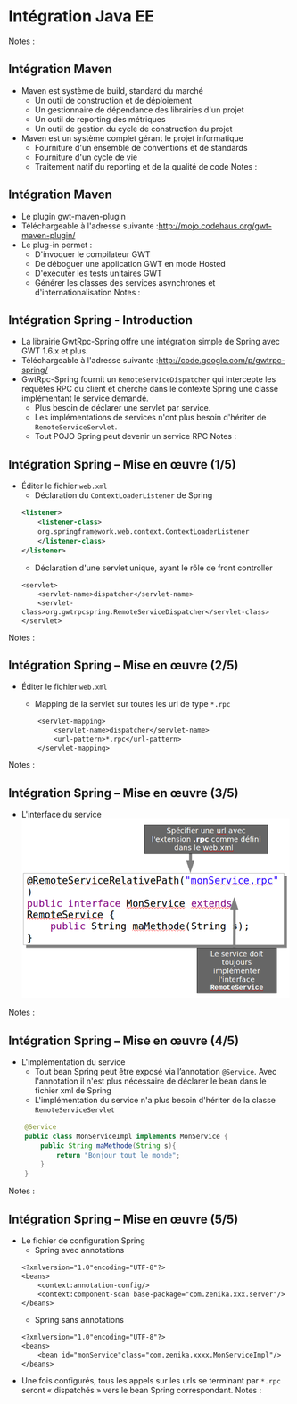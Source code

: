 # Intégration Java EE

<!-- .slide: class="page-title" -->

Notes :




## Intégration Maven

- Maven est système de build, standard du marché
	- Un outil de construction et de déploiement
	- Un gestionnaire de dépendance des librairies d'un projet
	- Un outil de reporting des métriques
	- Un outil de gestion du cycle de construction du projet
- Maven est un système complet gérant le projet informatique
	- Fourniture d'un ensemble de conventions et de standards
	- Fourniture d'un cycle de vie
	- Traitement natif du reporting et de la qualité de code
Notes :




## Intégration Maven

- Le plugin gwt-maven-plugin
- Téléchargeable à l'adresse suivante :http://mojo.codehaus.org/gwt-maven-plugin/
- Le plug-in permet :
	- D'invoquer le compilateur GWT
	- De déboguer une application GWT en mode Hosted
	- D'exécuter les tests unitaires GWT
	- Générer les classes des services asynchrones et d'internationalisation
Notes :




## Intégration Spring - Introduction

- La librairie GwtRpc-Spring offre une intégration simple de Spring avec GWT 1.6.x et plus.
- Téléchargeable à l'adresse suivante :http://code.google.com/p/gwtrpc-spring/
- GwtRpc-Spring fournit un `RemoteServiceDispatcher` qui intercepte les requêtes RPC du client et cherche dans le contexte Spring une classe implémentant le service demandé.
	- Plus besoin de déclarer une servlet par service.
	- Les implémentations de services n'ont plus besoin d'hériter de `RemoteServiceServlet`.
	- Tout POJO Spring peut devenir un service RPC
Notes :




## Intégration Spring – Mise en œuvre (1/5)

- Éditer le fichier `web.xml`
	- Déclaration du `ContextLoaderListener` de Spring
	```xml
	<listener>
		<listener-class>
		org.springframework.web.context.ContextLoaderListener
		</listener-class>
	</listener>
	```
	- Déclaration d'une servlet unique, ayant le rôle de front controller
	```
	<servlet>
		<servlet-name>dispatcher</servlet-name>
		<servlet-class>org.gwtrpcspring.RemoteServiceDispatcher</servlet-class>
	</servlet>
	```

Notes :




## Intégration Spring – Mise en œuvre (2/5)

- Éditer le fichier `web.xml`  
	- Mapping de la servlet sur toutes les url de type `*.rpc`

	```
		<servlet-mapping>
			<servlet-name>dispatcher</servlet-name>
			<url-pattern>*.rpc</url-pattern>
		</servlet-mapping>
	```

Notes : 




## Intégration Spring – Mise en œuvre (3/5)

- L'interface du service
![](ressources/images/11_jee/spring.png)

Notes :




## Intégration Spring – Mise en œuvre (4/5)

- L'implémentation du service
	- Tout bean Spring peut être exposé via l’annotation `@Service`. Avec l'annotation il n'est plus nécessaire de déclarer le bean dans le fichier xml de Spring
	- L'implémentation du service n'a plus besoin d'hériter de la classe `RemoteServiceServlet`

```java
	@Service
	public class MonServiceImpl implements MonService {
		public String maMethode(String s){
			return "Bonjour tout le monde";
		}
	}
```	
Notes :




## Intégration Spring – Mise en œuvre (5/5)

- Le fichier de configuration Spring
	- Spring avec annotations
	```
	<?xmlversion="1.0"encoding="UTF-8"?>
	<beans>
		<context:annotation-config/>
		<context:component-scan base-package="com.zenika.xxx.server"/>
	</beans>
	```
	- Spring sans annotations
	```
	<?xmlversion="1.0"encoding="UTF-8"?>
	<beans>
		<bean id="monService"class="com.zenika.xxxx.MonServiceImpl"/>
	</beans>
	```
- Une fois configurés, tous les appels sur les urls se terminant par `*.rpc` seront « dispatchés » vers le bean Spring correspondant.
Notes :




<!-- .slide: class="page-questions" -->
